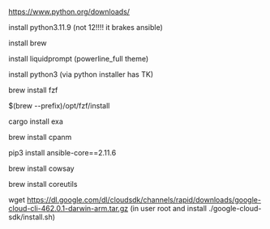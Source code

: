 <https://www.python.org/downloads/>

install python3.11.9 (not 12!!!! it brakes ansible)

install brew

install liquidprompt (powerline_full theme)

install python3 (via python installer has TK)

brew install fzf

$(brew --prefix)/opt/fzf/install

cargo install exa

brew install cpanm

pip3 install ansible-core==2.11.6

brew install cowsay

brew install coreutils

wget <https://dl.google.com/dl/cloudsdk/channels/rapid/downloads/google-cloud-cli-462.0.1-darwin-arm.tar.gz> (in user root and install ./google-cloud-sdk/install.sh)
